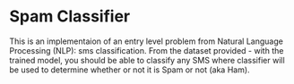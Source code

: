 # Spam Classifier

This is an implementaion of an entry level problem from Natural Language Processing (NLP): sms classification. From the dataset provided - with the trained model, you should be able to classify any SMS where classifier will be used to determine whether or not it is Spam or not (aka Ham).
